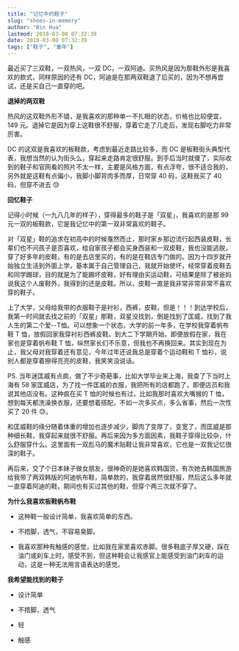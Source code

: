 ```yaml
---
title: "记忆中的鞋子"
slug: "shoes-in-memory"
author: "Bin Hua"
lastmod: 2018-03-08 07:32:39
date: 2018-03-08 07:32:39
tags: ["鞋子", "童年"]
---
```


最近买了三双鞋，一双热风，一双 DC，一双阿迪。买热风是因为那鞋外形是我喜欢的款式，同样原因的还有 DC，阿迪是在那两双鞋退了后买的，因为不想再尝试，还是买自己一直穿的吧。

**退掉的两双鞋**

热风的这双鞋外形不错，是我喜欢的那种单一不扎眼的状态，价格也比较便宜，149 元。退掉它是因为穿上这鞋很不舒服，穿着它走了几走后，发现右脚吃力非常厉害。

DC 的这双是我喜欢的板鞋款，考虑到最近走路比较多，而 DC 是板鞋街头典型代表，我想当然的认为街头么，穿起来走路肯定很舒服。到手后当时就傻了，实际收到的鞋子和官网看的照片不太一样，主要是风格方面，有点浮夸，很不适合我的，另外就是这鞋有点偏小，我脚小脚背肉多而厚，日常穿 40 码，这鞋我买了 40 码，但穿不进去 😓

**回忆鞋子**

记得小时候（一九八几年的样子），穿得最多的鞋子是「双星」，我喜欢的是那 99 元一双的板鞋款，它是我记忆中的第一双非常喜欢的鞋子。

对「双星」鞋的追求在初高中的时候戛然而止，那时家乡那边流行起西装皮鞋，长辈们也不问孩子是否喜欢，给自家孩子都会买身西装和一双皮鞋，我也没能逃脱，穿了好多年的皮鞋，有的是去店里买的，有的是在鞋店专门做的。因为十四岁就开始独立生活到外面上学，基本属于自己管理自己，我就开始使坏，经常穿着皮鞋去和同学踢球，目的就是为了能踢坏皮鞋，好有理由买运动鞋，可结果是除了被爸妈说我这个人废鞋外，我得到的还是皮鞋。所以，皮鞋一直是我非常非常非常不喜欢穿的鞋子。

上了大学，父母给我带的衣服鞋子是衬衫，西裤，皮鞋，但是！！！到达学校后，我第一时间就去找之前的「双星」那鞋，双星没找到，倒是找到了匡威，找到了我人生的第二个爱--T恤。可以想象一个状态，大学的前一年多，在学校我穿着帆布鞋 T 恤，放假回家我穿衬衫西裤皮鞋。到大二下学期开始，即便放假在家，我在家也是穿着帆布鞋 T 恤，纵然家长们不乐意，但我也不再换回来。其实到现在为止，我父母对我穿着还有意见，今年过年还说我总是穿着个运动鞋和 T 恤衫，说别人都是穿着擦得亮亮的皮鞋，我笑笑没说话。

PS. 当年迷匡威有点疯，做了不少奇葩事，比如大学毕业来上海，我查了下当时上海有 58 家匡威店，为了找一件匡威的衣服，我把所有的店都跑了，即便店员和我说其他店没有。这种疯在买 T 恤的时候也有过，比如我那时喜欢大嘴猴的 T 恤，想到每天都洗澡换衣服，还要想着搭配，不如一次多买点，多么省事，然后一次性买了 20 件 😓。

和匡威鞋的缘分随着体重的增加也逐步减少，脚肉了变厚了，变宽了，而匡威是那种细长鞋，我穿起来就很不舒服。再后来因为多方面因素，我鞋子穿得比较杂，什么舒服穿什么。这里面有一双彪马的魔术贴鞋让我非常喜欢，它也是一双我记忆很深的鞋子。

再后来，交了个日本妹子做女朋友，很神奇的是她喜欢韩国货，有次她去韩国旅游给我带了两双韩版的阿迪帆布鞋，简单款的，我穿着居然很舒服，然后这么多年就一直穿着阿迪的鞋，期间也有买过其他的鞋，但穿个两三次就不穿了。

**为什么我喜欢板鞋帆布鞋**

- 这种鞋一般设计简单，我喜欢简单的东西。 

- 不捂脚，透气，不容易臭脚。 

- 我喜欢那种有触感的感觉，比如我在家里喜欢赤脚。很多鞋底子厚又硬，踩在油门或刹车上时，感受不到，但这种鞋会让我感官上能感受到油门刹车的运动，这是一种无法用言语表达的感觉。 

**我希望能找到的鞋子**

- 设计简单 

- 不捂脚，透气 

- 轻 

- 触感 